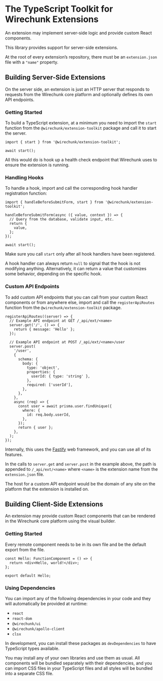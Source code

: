 # The TypeScript Toolkit for Wirechunk Extensions

An extension may implement server-side logic and provide custom React components.

This library provides support for server-side extensions.

At the root of every extension’s repository, there must be an `extension.json` file with a `"name"` property.

## Building Server-Side Extensions

On the server side, an extension is just an HTTP server that responds to requests from the Wirechunk core platform and optionally
defines its own API endpoints.

### Getting Started

To build a TypeScript extension, at a minimum you need to import the `start` function from the `@wirechunk/extension-toolkit` package and
call it to start the server.

```
import { start } from '@wirechunk/extension-toolkit';

await start();
```

All this would do is hook up a health check endpoint that Wirechunk uses to ensure the extension is running.

### Handling Hooks

To handle a hook, import and call the corresponding hook handler registration function:

```
import { handleBeforeSubmitForm, start } from '@wirechunk/extension-toolkit';

handleBeforeSubmitForm(async ({ value, context }) => {
  // Query from the database, validate input, etc.
  return {
    value,
  };
});

await start();
```

Make sure you call `start` only after all hook handlers have been registered.

A hook handler can always return `null` to signal that the hook is not modifying anything. Alternatively, it can
return a value that customizes some behavior, depending on the specific hook.

### Custom API Endpoints

To add custom API endpoints that you can call from your custom React components or from anywhere else, import and call the `registerApiRoutes` function from the `@wirechunk/extension-toolkit` package.

```
registerApiRoutes((server) => {
  // Example API endpoint at GET /_api/ext/<name>
  server.get('/', () => {
    return { message: 'Hello' };
  });

  // Example API endpoint at POST /_api/ext/<name>/user
  server.post(
    '/user',
    {
      schema: {
        body: {
          type: 'object',
          properties: {
            userId: { type: 'string' },
          },
          required: ['userId'],
        },
      },
    },
    async (req) => {
      const user = await prisma.user.findUnique({
        where: {
          id: req.body.userId,
        },
      });
      return { user };
    },
  );
});
```

Internally, this uses the [Fastify](https://fastify.dev/) web framework, and you can use all of its features.

In the calls to `server.get` and `server.post` in the example above, the path is appended to `/_api/ext/<name>` where `<name>` is the extension name from
the `extension.json` file.

The host for a custom API endpoint would be the domain of any site on the platform that the extension is installed on.

## Building Client-Side Extensions

An extension may provide custom React components that can be rendered in the Wirechunk core platform using the visual builder.

### Getting Started

Every remote component needs to be in its own file and be the default export from the file.

```
const Hello: FunctionComponent = () => {
  return <div>Hello, world!</div>;
};

export default Hello;
```

### Using Dependencies

You can import any of the following dependencies in your code and they will automatically be provided at runtime:

- `react`
- `react-dom`
- `@wirechunk/ui`
- `@wirechunk/apollo-client`
- `clsx`

In development, you can install these packages as `devDependencies` to have TypeScript types available.

You may install any of your own libraries and use them as usual. All components will be bundled separately with their dependencies,
and you can import CSS files in your TypeScript files and all styles will be bundled into a separate CSS file.
